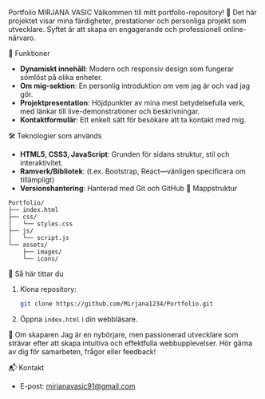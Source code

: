Portfolio
MIRJANA VASIC
Välkommen till mitt portfolio-repository! 🌟 Det här projektet visar mina färdigheter, prestationer och personliga projekt som utvecklare. Syftet är att skapa en engagerande och professionell online-närvaro.

 🚀 Funktioner
- **Dynamiskt innehåll**: Modern och responsiv design som fungerar sömlöst på olika enheter.
- **Om mig-sektion**: En personlig introduktion om vem jag är och vad jag gör.
- **Projektpresentation**: Höjdpunkter av mina mest betydelsefulla verk, med länkar till live-demonstrationer och beskrivningar.
- **Kontaktformulär**: Ett enkelt sätt för besökare att ta kontakt med mig.

🛠️ Teknologier som används
- **HTML5, CSS3, JavaScript**: Grunden för sidans struktur, stil och interaktivitet.
- **Ramverk/Bibliotek**: (t.ex. Bootstrap, React—vänligen specificera om tillämpligt)
- **Versionshantering**: Hanterad med Git och GitHub
  📂 Mappstruktur
```
Portfolio/
├── index.html
├── css/
│   └── styles.css
├── js/
│   └── script.js
└── assets/
    ├── images/
    └── icons/
```

📑 Så här tittar du
1. Klona repository:
   ```bash
   git clone https://github.com/Mirjana1234/Portfolio.git
   ```
2. Öppna `index.html` i din webbläsare.

👤 Om skaparen
Jag är en nybörjare, men passionerad utvecklare som strävar efter att skapa intuitiva och effektfulla webbupplevelser. Hör gärna av dig för samarbeten, frågor eller feedback!

📬 Kontakt
- E-post: mirjanavasic91@gmail.com
